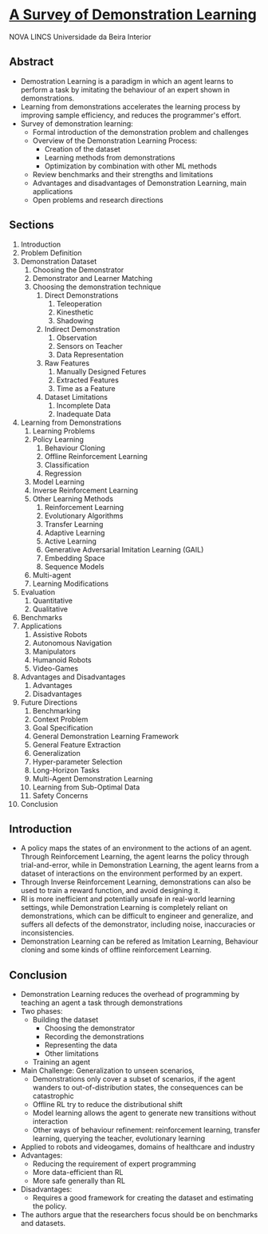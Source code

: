 # [A Survey of Demonstration Learning](https://arxiv.org/pdf/2303.11191)

NOVA LINCS 
Universidade da Beira Interior

## Abstract

* Demostration Learning is a paradigm in which an agent learns to perform a task by imitating the behaviour of an expert shown in demonstrations.
* Learning from demonstrations accelerates the learning process by improving sample efficiency, and reduces the programmer's effort.
* Survey of demonstration learning:
  * Formal introduction of the demonstration problem and challenges
  * Overview of the Demonstration Learning Process:
    * Creation of the dataset
    * Learning methods from demonstrations
    * Optimization by combination with other ML methods
  * Review benchmarks and their strengths and limitations
  * Advantages and disadvantages of Demonstration Learning, main applications
  * Open problems and research directions

## Sections

1. Introduction
2. Problem Definition
3. Demonstration Dataset
   1. Choosing the Demonstrator
   2. Demonstrator and Learner Matching
   3. Choosing the demonstration technique
      1. Direct Demonstrations
         1. Teleoperation
         2. Kinesthetic
         3. Shadowing
      2. Indirect Demonstration
         1. Observation
         2. Sensors on Teacher
         3. Data Representation
      3. Raw Features
         1. Manually Designed Fetures
         2. Extracted Features
         3. Time as a Feature
      4. Dataset Limitations
         1. Incomplete Data
         2. Inadequate Data
4. Learning from Demonstrations
   1. Learning Problems
   2. Policy Learning
      1. Behaviour Cloning
      2. Offline Reinforcement Learning
      3. Classification
      4. Regression
   3. Model Learning
   4. Inverse Reinforcement Learning
   5. Other Learning Methods
      1. Reinforcement Learning
      2. Evolutionary Algorithms
      3. Transfer Learning
      4. Adaptive Learning
      5. Active Learning
      6. Generative Adversarial Imitation Learning (GAIL)
      7. Embedding Space
      8. Sequence Models
   6. Multi-agent
   7. Learning Modifications
5. Evaluation
   1. Quantitative
   2. Qualitative
6. Benchmarks
7. Applications
   1. Assistive Robots
   2. Autonomous Navigation
   3. Manipulators
   4. Humanoid Robots
   5. Video-Games
8. Advantages and Disadvantages
   1. Advantages
   2. Disadvantages
9. Future Directions
   1.  Benchmarking
   2.  Context Problem
   3.  Goal Specification
   4.  General Demonstration Learning Framework
   5.  General Feature Extraction
   6.  Generalization
   7.  Hyper-parameter Selection
   8.  Long-Horizon Tasks
   9.  Multi-Agent Demonstration Learning
   10. Learning from Sub-Optimal Data
   11. Safety Concerns
10. Conclusion

## Introduction

* A policy maps the states of an environment to the actions of an agent. Through Reinforcement Learning, the agent learns the policy through trial-and-error, while in Demonstration Learning, the agent learns from a dataset of interactions on the environment performed by an expert.
* Through Inverse Reinforcement Learning, demonstrations can also be used to train a reward function, and avoid designing it.
* Rl is more inefficient and potentially unsafe in real-world learning settings, while Demonstration Learning is completely reliant on demonstrations, which can be difficult to engineer and generalize, and suffers all defects of the demonstrator, including noise, inaccuracies or inconsistencies.
* Demonstration Learning can be refered as Imitation Learning, Behaviour cloning and some kinds of offline reinforcement Learning.

## Conclusion

* Demonstration Learning reduces the overhead of programming by teaching an agent a task through demonstrations
* Two phases:
  * Building the dataset
    * Choosing the demonstrator
    * Recording the demonstrations
    * Representing the data
    * Other limitations
  * Training an agent
* Main Challenge: Generalization to unseen scenarios,
  * Demonstrations only cover a subset of scenarios, if the agent wanders to out-of-distribution states, the consequences can be catastrophic
  * Offline RL try to reduce the distributional shift
  * Model learning allows the agent to generate new transitions without interaction
  * Other ways of behaviour refinement: reinforcement learning, transfer learning, querying the teacher, evolutionary learning
* Applied to robots and videogames, domains of healthcare and industry
* Advantages:
  * Reducing the requirement of expert programming
  * More data-efficient than RL
  * More safe generally than RL
* Disadvantages:
  * Requires a good framework for creating the dataset and estimating the policy.
* The authors argue that the researchers focus should be on benchmarks and datasets.